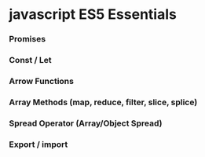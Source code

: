 # javascript ES5 Essentials
### Promises
### Const / Let
### Arrow Functions
### Array Methods (map, reduce, filter, slice, splice)
### Spread Operator (Array/Object Spread)
### Export / import
